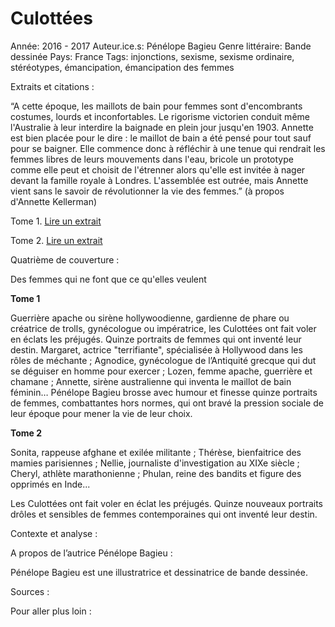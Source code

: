 # Culottées

Année: 2016 - 2017
Auteur.ice.s: Pénélope Bagieu
Genre littéraire: Bande dessinée
Pays: France
Tags: injonctions, sexisme, sexisme ordinaire, stéréotypes, émancipation, émancipation des femmes

Extraits et citations : 

“A cette époque, les maillots de bain pour femmes sont d'encombrants costumes, lourds et inconfortables. Le rigorisme victorien conduit même l'Australie à leur interdire la baignade en plein jour jusqu'en 1903. Annette est bien placée pour le dire : le maillot de bain a été pensé pour tout sauf pour se baigner. Elle commence donc à réfléchir à une tenue qui rendrait les femmes libres de leurs mouvements dans l'eau, bricole un prototype comme elle peut et choisit de l'étrenner alors qu'elle est invitée à nager devant la famille royale à Londres. L'assemblée est outrée, mais Annette vient sans le savoir de révolutionner la vie des femmes.” (à propos d'Annette Kellerman)

Tome 1. [Lire un extrait](https://www.babelio.com/livres/Bagieu-Culottees-tome-1/864081/extraits)

Tome 2. [Lire un extrait](https://www.babelio.com/livres/Bagieu-Culottees-tome-2/893156/extraits) 

Quatrième de couverture : 

Des femmes qui ne font que ce qu'elles veulent

**Tome 1**

Guerrière apache ou sirène hollywoodienne, gardienne de phare ou créatrice de trolls, gynécologue ou impératrice, les Culottées ont fait voler en éclats les préjugés. Quinze portraits de femmes qui ont inventé leur destin. Margaret, actrice "terrifiante", spécialisée à Hollywood dans les rôles de méchante ; Agnodice, gynécologue de l’Antiquité grecque qui dut se déguiser en homme pour exercer ; Lozen, femme apache, guerrière et chamane ; Annette, sirène australienne qui inventa le maillot de bain féminin… Pénélope Bagieu brosse avec humour et finesse quinze portraits de femmes, combattantes hors normes, qui ont bravé la pression sociale de leur époque pour mener la vie de leur choix.

**Tome 2**

Sonita, rappeuse afghane et exilée militante ; Thérèse, bienfaitrice des mamies parisiennes ; Nellie, journaliste d'investigation au XIXe siècle ; Cheryl, athlète marathonienne ; Phulan, reine des bandits et figure des opprimés en Inde...

Les Culottées ont fait voler en éclat les préjugés. Quinze nouveaux portraits drôles et sensibles de femmes contemporaines qui ont inventé leur destin.

Contexte et analyse : 

A propos de l’autrice Pénélope Bagieu : 

Pénélope Bagieu est une illustratrice et dessinatrice de bande dessinée.

Sources : 

Pour aller plus loin :